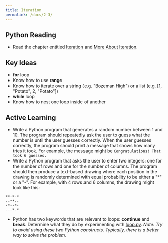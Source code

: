 ```yaml
---
title: Iteration
permalink: /docs/2-3/
---
```


## Python Reading
- Read the chapter entitled [Iteration](https://runestone.academy/ns/books/published/fopp/Iteration/toctree.html) and [More About Iteration](https://runestone.academy/ns/books/published/fopp/MoreAboutIteration/toctree.html).

## Key Ideas
- **for** loop
- Know how to use **range**
- Know how to iterate over a string (e.g. "Bozeman High") or a list (e.g. [1, "Potato", 2, "Potato"])
- **while** loop
- Know how to nest one loop inside of another

## Active Learning
- Write a Python program that generates a random number between 1 and 10. The program should repeatedly ask the user to guess what the number is until the user guesses correctly. When the user guesses correctly, the program should print a message that shows how many tries it took. For example, the message might be `Congratulations! That took 6 guesses.`
- Write a Python program that asks the user to enter two integers: one for the number of rows and one for the number of columns. The program should then produce a text-based drawing where each position in the drawing is randomly determined with equal probability to be either a "*" or a "-". For example, with 4 rows and 6 columns, the drawing might look like this:
```
**-*-*
--**--
-*--*-
---*-*
```
- Python has two keywords that are relevant to loops: **continue** and **break**. Determine what they do by experimenting with [loop.py](../lessons/code/loop.py). *Note: Try to avoid using these two Python constructs. Typically, there is a better way to solve the problem.*
